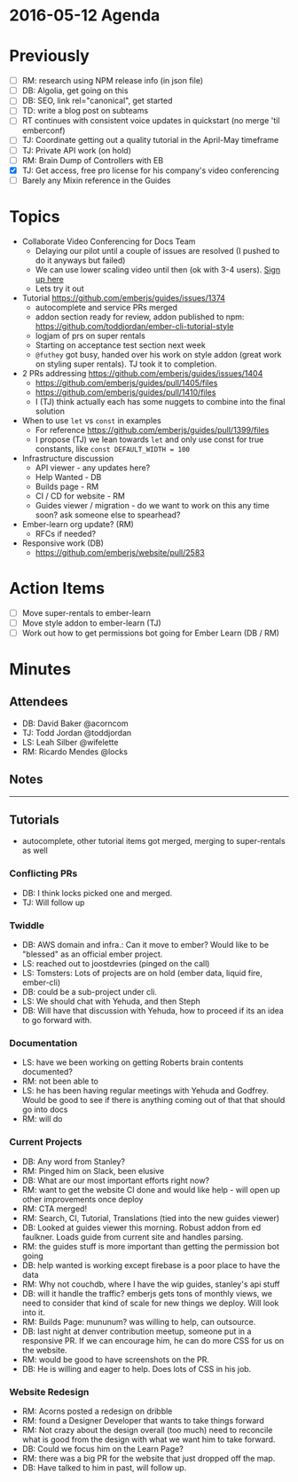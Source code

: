 # 2016-05-12 Agenda

# Previously

- [ ] RM: research using NPM release info (in json file)
- [ ] DB: Algolia, get going on this
- [ ] DB: SEO, link rel="canonical", get started
- [ ] TD: write a blog post on subteams
- [ ] RT continues with consistent voice updates in quickstart (no merge 'til emberconf)
- [ ] TJ: Coordinate getting out a quality tutorial in the April-May timeframe
- [ ] TJ: Private API work (on hold)
- [ ] RM: Brain Dump of Controllers with EB
- [x] TJ: Get access, free pro license for his company's video conferencing
- [ ] Barely any Mixin reference in the Guides

# Topics

- Collaborate Video Conferencing for Docs Team
  - Delaying our pilot until a couple of issues are resolved (I pushed to do it anyways but failed)
  - We can use lower scaling video until then (ok with 3-4 users).  [Sign up here](https://goo.gl/mGLPuW)
  - Lets try it out
- Tutorial https://github.com/emberjs/guides/issues/1374
  - autocomplete and service PRs merged
  - addon section ready for review, addon published to npm: https://github.com/toddjordan/ember-cli-tutorial-style
  - logjam of prs on super rentals
  - Starting on acceptance test section next week
  - `@futhey` got busy, handed over his work on style addon (great work on styling super rentals).  TJ took it to completion.
- 2 PRs addressing https://github.com/emberjs/guides/issues/1404
  - https://github.com/emberjs/guides/pull/1405/files
  - https://github.com/emberjs/guides/pull/1410/files
  - I (TJ) think actually each has some nuggets to combine into the final solution
- When to use `let` vs `const` in examples
  - For reference https://github.com/emberjs/guides/pull/1399/files
  - I propose (TJ) we lean towards `let` and only use const for true constants, like `const DEFAULT_WIDTH = 100`
- Infrastructure discussion
  - API viewer - any updates here?
  - Help Wanted - DB
  - Builds page - RM
  - CI / CD for website - RM
  - Guides viewer / migration - do we want to work on this any time soon? ask someone else to spearhead?
- Ember-learn org update? (RM)
  - RFCs if needed?
- Responsive work (DB)
  - https://github.com/emberjs/website/pull/2583

# Action Items 

- [ ] Move super-rentals to ember-learn
- [ ] Move style addon to ember-learn (TJ)
- [ ] Work out how to get permissions bot going for Ember Learn (DB / RM)

# Minutes

## Attendees

- DB: David Baker @acorncom
- TJ: Todd Jordan @toddjordan
- LS: Leah Silber @wifelette
- RM: Ricardo Mendes @locks

## Notes

---

## Tutorials

- autocomplete, other tutorial items got merged, merging to super-rentals as well

### Conflicting PRs

- DB: I think locks picked one and merged.
- TJ: Will follow up

### Twiddle

- DB: AWS domain and infra.: Can it move to ember?  Would like to be "blessed" as an official ember project. 
- LS: reached out to joostdevries (pinged on the call)
- LS: Tomsters: Lots of projects are on hold (ember data, liquid fire, ember-cli)
- DB: could be a sub-project under cli. 
- LS: We should chat with Yehuda, and then Steph
- DB: Will have that discussion with Yehuda, how to proceed if its an idea to go forward with.

### Documentation

- LS: have we been working on getting Roberts brain contents documented?
- RM: not been able to
- LS: he has been having regular meetings with Yehuda and Godfrey.  Would be good to see if there is anything coming out of that that should go into docs
- RM: will do

### Current Projects 

- DB: Any word from Stanley?
- RM: Pinged him on Slack, been elusive
- DB: What are our most important efforts right now?
- RM: want to get the website CI done and would like help - will open up other improvements once deploy
- RM: CTA merged!
- RM: Search, CI, Tutorial, Translations (tied into the new guides viewer)
- DB:  Looked at guides viewer this morning.  Robust addon from ed faulkner.  Loads guide from current site and handles parsing.  
- RM: the guides stuff is more important than getting the permission bot going
- DB: help wanted is working except firebase is a poor place to have the data
- RM: Why not couchdb, where I have the wip guides, stanley's api stuff
- DB: will it handle the traffic?  emberjs gets tons of monthly views, we need to consider that kind of scale for new things we deploy. Will look into it.
- RM: Builds Page: mununum?  was willing to help, can outsource.
- DB: last night at denver contribution meetup, someone put in a responsive PR.  If we can encourage him, he can do more CSS for us on the website.
- RM: would be good to have screenshots on the PR.
- DB: He is willing and eager to help.  Does lots of CSS in his job.

### Website Redesign

- RM: Acorns posted a redesign on dribble
- RM: found a Designer Developer that wants to take things forward
- RM: Not crazy about the design overall (too much) need to reconcile what is good from the design with what we want him to take forward.
- DB: Could we focus him on the Learn Page?
- RM: there was a big PR for the website that just dropped off the map.  
- DB: Have talked to him in past, will follow up.
